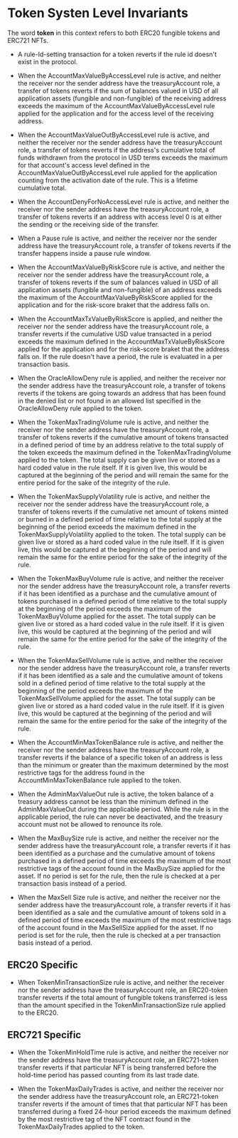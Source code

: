 # Token Systen Level Invariants

The word **token** in this context refers to both ERC20 fungible tokens and ERC721 NFTs.

- A rule-Id-setting transaction for a token reverts if the rule id doesn't exist in the protocol.

- When the AccountMaxValueByAccessLevel rule is active, and neither the receiver nor the sender address have the treasuryAccount role, a transfer of tokens reverts if the sum of balances valued in USD of all application assets (fungible and non-fungible) of the receiving address exceeds the maximum of the AccountMaxValueByAccessLevel rule applied for the application and for the access level of the receiving address.

- When the AccountMaxValueOutByAccessLevel rule is active, and neither the receiver nor the sender address have the treasuryAccount role, a transfer of tokens reverts if the address's cumulative total of funds withdrawn from the protocol in USD terms exceeds the maximum for that account's access level defined in the AccountMaxValueOutByAccessLevel rule applied for the application counting from the activation date of the rule. This is a lifetime cumulative total.

- When the AccountDenyForNoAccessLevel rule is active, and neither the receiver nor the sender address have the treasuryAccount role, a transfer of tokens reverts if an address with access level 0 is at either the sending or the receiving side of the transfer.

- When a Pause rule is active, and neither the receiver nor the sender address have the treasuryAccount role, a transfer of tokens reverts if the transfer happens inside a pause rule window.

- When the AccountMaxValueByRiskScore rule is active, and neither the receiver nor the sender address have the treasuryAccount role, a transfer of tokens reverts if the sum of balances valued in USD of all application assets (fungible and non-fungible) of an address exceeds the maximum of the AccountMaxValueByRiskScore applied for the application and for the risk-score braket that the address falls on.

- When the AccountMaxTxValueByRiskScore is applied, and neither the receiver nor the sender address have the treasuryAccount role, a transfer reverts if the cumulative USD value transacted in a period exceeds the maximum defined in the AccountMaxTxValueByRiskScore applied for the application and for the risk-score braket that the address falls on. If the rule doesn't have a period, the rule is evaluated in a per transaction basis.

- When the OracleAllowDeny rule is applied, and neither the receiver nor the sender address have the treasuryAccount role, a transfer of tokens reverts if the tokens are going towards an address that has been found in the denied list or not found in an allowed list specified in the OracleAllowDeny rule applied to the token.

- When the TokenMaxTradingVolume rule is active, and neither the receiver nor the sender address have the treasuryAccount role, a transfer of tokens reverts if the cumulative amount of tokens transacted in a defined period of time by an address relative to the total supply of the token exceeds the maximum defined in the TokenMaxTradingVolume applied to the token. The total supply can be given live or stored as a hard coded value in the rule itself. If it is given live, this would be captured at the beginning of the period and will remain the same for the entire period for the sake of the integrity of the rule.

- When the TokenMaxSupplyVolatility rule is active, and neither the receiver nor the sender address have the treasuryAccount role, a transfer of tokens reverts if the cumulative net amount of tokens minted or burned in a defined period of time relative to the total supply at the beginning of the period exceeds the maximum defined in the TokenMaxSupplyVolatility applied to the token. The total supply can be given live or stored as a hard coded value in the rule itself. If it is given live, this would be captured at the beginning of the period and will remain the same for the entire period for the sake of the integrity of the rule.

- When the TokenMaxBuyVolume rule is active,  and neither the receiver nor the sender address have the treasuryAccount role, a transfer reverts if it has been identified as a purchase and the cumulative amount of tokens purchased in a defined period of time relative to the total supply at the beginning of the period exceeds the maximum of the TokenMaxBuyVolume applied for the asset. The total supply can be given live or stored as a hard coded value in the rule itself. If it is given live, this would be captured at the beginning of the period and will remain the same for the entire period for the sake of the integrity of the rule.

- When the TokenMaxSellVolume rule is active, and neither the receiver nor the sender address have the treasuryAccount role, a transfer reverts if it has been identified as a sale and the cumulative amount of tokens sold in a defined period of time relative to the total supply at the beginning of the period exceeds the maximum of the TokenMaxSellVolume applied for the asset. The total supply can be given live or stored as a hard coded value in the rule itself. If it is given live, this would be captured at the beginning of the period and will remain the same for the entire period for the sake of the integrity of the rule.

- When the AccountMinMaxTokenBalance rule is active, and neither the receiver nor the sender address have the treasuryAccount role, a transfer reverts if the balance of a specific token of an address is less than the minimum or greater than the maximum determined by the most restrictive tags for the address found in the AccountMinMaxTokenBalance rule applied to the token.

- When the AdminMaxValueOut rule is active, the token balance of a treasury address cannot be less than the minimum defined in the AdminMaxValueOut during the applicable period. While the rule is in the applicable period, the rule can never be deactivated, and the treasury account must not be allowed to renounce its role.

- When the MaxBuySize rule is active, and neither the receiver nor the sender address have the treasuryAccount role, a transfer reverts if it has been identified as a purchase and the cumulative amount of tokens purchased in a defined period of time exceeds the maximum of the most restrictive tags of the account found in the MaxBuySize applied for the asset. If no period is set for the rule, then the rule is checked at a per transaction basis instead of a period.

- When the MaxSell Size rule is active, and neither the receiver nor the sender address have the treasuryAccount role, a transfer reverts if it has been identified as a sale and the cumulative amount of tokens sold in a defined period of time exceeds the maximum of the most restrictive tags of the account found in the MaxSellSize applied for the asset. If no period is set for the rule, then the rule is checked at a per transaction basis instead of a period.

## ERC20 Specific

- When TokenMinTransactionSize rule is active, and neither the receiver nor the sender address have the treasuryAccount role, an ERC20-token transfer reverts if the total amount of fungible tokens transferred is less than the amount specified in the TokenMinTransactionSize rule applied to the ERC20.

## ERC721 Specific

- When the TokenMinHoldTime rule is active, and neither the receiver nor the sender address have the treasuryAccount role, an ERC721-token transfer reverts if that particular NFT is being transferred before the hold-time period has passed counting from its last trade date.

- When the TokenMaxDailyTrades is active, and neither the receiver nor the sender address have the treasuryAccount role, an ERC721-token transfer reverts if the amount of times that that particular NFT has been transferred during a fixed 24-hour period exceeds the maximum defined by the most restrictive tag of the NFT contract found in the TokenMaxDailyTrades applied to the token.

